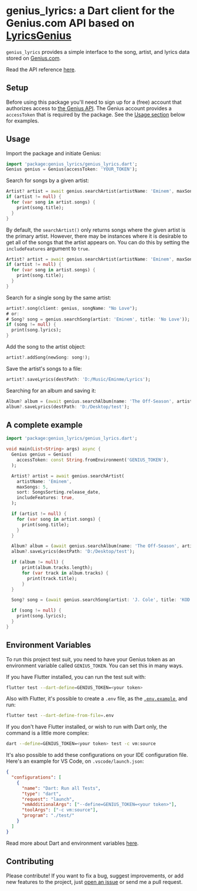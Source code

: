# genius_lyrics: a Dart client for the Genius.com API based on [LyricsGenius](https://github.com/johnwmillr/LyricsGenius)

`genius_lyrics` provides a simple interface to the song, artist, and lyrics data stored on [Genius.com](https://www.genius.com).

Read the API reference [here](https://pub.dev/documentation/genius_lyrics/latest/).

## Setup

Before using this package you'll need to sign up for a (free) account that authorizes access to [the Genius API](https://genius.com/api-clients). The Genius account provides a `accessToken` that is required by the package. See the [Usage section](https://github.com/hbtalha/genius_lyrics#usage) below for examples.

## Usage

Import the package and initiate Genius:

```dart
import 'package:genius_lyrics/genius_lyrics.dart';
Genius genius = Genius(accessToken: 'YOUR_TOKEN');
```

Search for songs by a given artist:

```dart
Artist? artist = await genius.searchArtist(artistName: 'Eminem', maxSongs: 5, sort: SongsSorting.release_date);
if (artist != null) {
  for (var song in artist.songs) {
    print(song.title);
  }
}
```

By default, the `searchArtist()` only returns songs where the given artist is the primary artist.
However, there may be instances where it is desirable to get all of the songs that the artist appears on.
You can do this by setting the `includeFeatures` argument to `true`.

```dart
Artist? artist = await genius.searchArtist(artistName: 'Eminem', maxSongs: 5, includeFeatures: true);
if (artist != null) {
  for (var song in artist.songs) {
    print(song.title);
  }
}
```

Search for a single song by the same artist:

```dart
artist?.song(client: genius, songName: "No Love");
# or:
# Song? song = genius.searchSong(artist: 'Eminem', title: 'No Love'));
if (song != null) {
  print(song.lyrics);
}
```

Add the song to the artist object:

```dart
artist?.addSong(newSong: song!);
```

Save the artist's songs to a file:

```dart
artist?.saveLyrics(destPath: 'D:/Music/Eminme/Lyrics');
```

Searching for an album and saving it:

```dart
Album? album = (await genius.searchAlbum(name: 'The Off-Season', artist: 'J.Cole'));
album?.saveLyrics(destPath: 'D:/Desktop/test');
```

## A complete example

```dart
import 'package:genius_lyrics/genius_lyrics.dart';

void main(List<String> args) async {
  Genius genius = Genius(
    accessToken: const String.fromEnvironment('GENIUS_TOKEN'),
  );

  Artist? artist = await genius.searchArtist(
    artistName: 'Eminem',
    maxSongs: 5,
    sort: SongsSorting.release_date,
    includeFeatures: true,
  );

  if (artist != null) {
    for (var song in artist.songs) {
      print(song.title);
    }
  }

  Album? album = (await genius.searchAlbum(name: 'The Off-Season', artist: 'J.Cole'));
  album?.saveLyrics(destPath: 'D:/Desktop/test');

  if (album != null) {
      print(album.tracks.length);
      for (var track in album.tracks) {
        print(track.title);
      }
  }

  Song? song = (await genius.searchSong(artist: 'J. Cole', title: 'KOD'));

  if (song != null) {
    print(song.lyrics);
  }
}
```

## Environment Variables

To run this project test suit, you need to have your Genius token as an environment variable called `GENIUS_TOKEN`. You can set this in many ways.

If you have Flutter installed, you can run the test suit with:

```bash
flutter test --dart-define=GENIUS_TOKEN=<your token>
```

Also with Flutter, it's possible to create a `.env` file, as the [`.env.example`](./.env.example), and run:

```bash
flutter test --dart-define-from-file=.env
```

If you don't have Flutter installed, or wish to run with Dart only, the command is a little more complex:

```bash
dart --define=GENIUS_TOKEN=<your token> test -c vm:source
```

It's also possible to add these configurations on your IDE configuration file. Here's an example for VS Code, on `.vscode/launch.json`:

```json
{
  "configurations": [
    {
      "name": "Dart: Run all Tests",
      "type": "dart",
      "request": "launch",
      "vmAdditionalArgs": ["--define=GENIUS_TOKEN=<your token>"],
      "toolArgs": ["-c vm:source"],
      "program": "./test/"
    }
  ]
}
```

Read more about Dart and environment variables [here](https://dart.dev/guides/environment-declarations).

## Contributing

Please contribute! If you want to fix a bug, suggest improvements, or add new features to the project, just [open an issue](https://github.com/hbtalha/genius_lyrics/issues/new) or send me a pull request.
